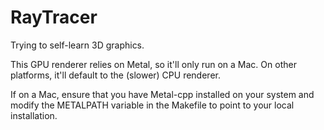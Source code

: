 # RayTracer
Trying to self-learn 3D graphics.

This GPU renderer relies on Metal, so it'll only run on a Mac. On other platforms, it'll default to the (slower) CPU renderer.

If on a Mac, ensure that you have Metal-cpp installed on your system and modify the METALPATH variable in the Makefile to point to your local installation.

